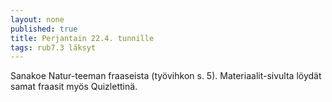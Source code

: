 ```yaml
---
layout: none
published: true
title: Perjantain 22.4. tunnille
tags: rub7.3 läksyt
---
```

Sanakoe Natur-teeman fraaseista (työvihkon s. 5). Materiaalit-sivulta löydät samat fraasit myös Quizlettinä.


